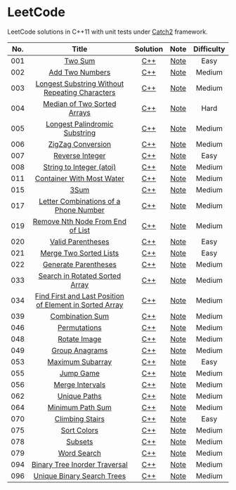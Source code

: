 # LeetCode

LeetCode solutions in C++11 with unit tests under [Catch2](https://github.com/catchorg/Catch2) framework.

| No.  |                            Title                             |                           Solution                           |                             Note                             | Difficulty |
| :--: | :----------------------------------------------------------: | :----------------------------------------------------------: | :----------------------------------------------------------: | :--------: |
| 001  |      [Two Sum](https://leetcode.com/problems/two-sum/)       |        [C++](./Problems/001.%20Two%20Sum/solution.h)         |        [Note](./Problems/001.%20Two%20Sum/README.md)         |    Easy    |
| 002  | [Add Two Numbers](https://leetcode.com/problems/add-two-numbers/) |   [C++](./Problems/002.%20Add%20Two%20Numbers/solution.h)    |   [Note](./Problems/002.%20Add%20Two%20Numbers/README.md)    |   Medium   |
| 003  | [Longest Substring Without Repeating Characters](https://leetcode.com/problems/longest-substring-without-repeating-characters/) | [C++](./Problems/003.%20Longest%20Substring%20Without%20Repeating%20Characters/solution.h) | [Note](./Problems/003.%20Longest%20Substring%20Without%20Repeating%20Characters/README.md) |   Medium   |
| 004  | [Median of Two Sorted Arrays](https://leetcode.com/problems/median-of-two-sorted-arrays/) | [C++](./Problems/004.%20Median%20of%20Two%20Sorted%20Arrays/solution.h) | [Note](./Problems/004.%20Median%20of%20Two%20Sorted%20Arrays/README.md) |    Hard    |
| 005  | [Longest Palindromic Substring](https://leetcode.com/problems/longest-palindromic-substring/) | [C++](./Problems/005.%20Longest%20Palindromic%20Substring/solution.h) | [Note](./Problems/005.%20Longest%20Palindromic%20Substring/README.md) |   Medium   |
| 006  | [ZigZag Conversion](https://leetcode.com/problems/zigzag-conversion/) |   [C++](./Problems/006.%20ZigZag%20Conversion/solution.h)    |   [Note](./Problems/006.%20ZigZag%20Conversion/README.md)    |   Medium   |
| 007  | [Reverse Integer](https://leetcode.com/problems/reverse-integer/) |    [C++](./Problems/007.%20Reverse%20Integer/solution.h)     |    [Note](./Problems/007.%20Reverse%20Integer/README.md)     |    Easy    |
| 008  | [String to Integer (atoi)](https://leetcode.com/problems/string-to-integer-atoi/) | [C++](./Problems/008.%20String%20to%20Integer%20(atoi)/solution.h) | [Note](./Problems/008.%20String%20to%20Integer%20(atoi)/README.md) |   Medium   |
| 011  | [Container With Most Water](https://leetcode.com/problems/container-with-most-water/) | [C++](./Problems/011.%20Container%20With%20Most%20Water/solution.h) | [Note](./Problems/011.%20Container%20With%20Most%20Water/README.md) |   Medium   |
| 015  |         [3Sum](https://leetcode.com/problems/3sum/)          |           [C++](./Problems/015.%203Sum/solution.h)           |           [Note](./Problems/015.%203Sum/README.md)           |   Medium   |
| 017  | [Letter Combinations of a Phone Number](https://leetcode.com/problems/letter-combinations-of-a-phone-number/) | [C++](./Problems/017.%20Letter%20Combinations%20of%20a%20Phone%20Number/solution.h) | [Note](./Problems/017.%20Letter%20Combinations%20of%20a%20Phone%20Number/README.md) |   Medium   |
| 019  | [Remove Nth Node From End of List](https://leetcode.com/problems/remove-nth-node-from-end-of-list/) | [C++](./Problems/019.%20Remove%20Nth%20Node%20From%20End%20of%20List/solution.h) | [Note](./Problems/019.%20Remove%20Nth%20Node%20From%20End%20of%20List/README.md) |   Medium   |
| 020  | [Valid Parentheses](https://leetcode.com/problems/valid-parentheses/) |   [C++](./Problems/020.%20Valid%20Parentheses/solution.h)    |   [Note](./Problems/020.%20Valid%20Parentheses/README.md)    |    Easy    |
| 021  | [Merge Two Sorted Lists](https://leetcode.com/problems/merge-two-sorted-lists/) | [C++](./Problems/021.%20Merge%20Two%20Sorted%20Lists/solution.h) | [Note](./Problems/021.%20Merge%20Two%20Sorted%20Lists/README.md) |    Easy    |
| 022  | [Generate Parentheses](https://leetcode.com/problems/generate-parentheses/) |  [C++](./Problems/022.%20Generate%20Parentheses/solution.h)  |  [Note](./Problems/022.%20Generate%20Parentheses/README.md)  |   Medium   |
| 033  | [Search in Rotated Sorted Array](https://leetcode.com/problems/search-in-rotated-sorted-array/) | [C++](./Problems/033.%20Search%20in%20Rotated%20Sorted%20Array/solution.h) | [Note](./Problems/033.%20Search%20in%20Rotated%20Sorted%20Array/README.md) |   Medium   |
| 034  | [Find First and Last Position of Element in Sorted Array](https://leetcode.com/problems/find-first-and-last-position-of-element-in-sorted-array/) | [C++](./Problems/034.%20Find%20First%20and%20Last%20Position%20of%20Element%20in%20Sorted%20Array/solution.h) | [Note](./Problems/034.%20Find%20First%20and%20Last%20Position%20of%20Element%20in%20Sorted%20Array/README.md) |   Medium   |
| 039  | [Combination Sum](https://leetcode.com/problems/combination-sum/) |    [C++](./Problems/039.%20Combination%20Sum/solution.h)     |    [Note](./Problems/039.%20Combination%20Sum/README.md)     |   Medium   |
| 046  | [Permutations](https://leetcode.com/problems/permutations/)  |       [C++](./Problems/046.%20Permutations/solution.h)       |       [Note](./Problems/046.%20Permutations/README.md)       |   Medium   |
| 048  | [Rotate Image](https://leetcode.com/problems/rotate-image/)  |      [C++](./Problems/048.%20Rotate%20Image/solution.h)      |      [Note](./Problems/048.%20Rotate%20Image/README.md)      |   Medium   |
| 049  | [Group Anagrams](https://leetcode.com/problems/group-anagrams/) |     [C++](./Problems/049.%20Group%20Anagrams/solution.h)     |     [Note](./Problems/049.%20Group%20Anagrams/README.md)     |   Medium   |
| 053  | [Maximum Subarray](https://leetcode.com/problems/maximum-subarray) |    [C++](./Problems/053.%20Maximum%20Subarray/solution.h)    |    [Note](./Problems/053.%20Maximum%20Subarray/README.md)    |    Easy    |
| 055  |    [Jump Game](https://leetcode.com/problems/jump-game/)     |       [C++](./Problems/055.%20Jump%20Game/solution.h)        |       [Note](./Problems/055.%20Jump%20Game/README.md)        |   Medium   |
| 056  | [Merge Intervals](https://leetcode.com/problems/merge-intervals/) |    [C++](./Problems/056.%20Merge%20Intervals/solution.h)     |    [Note](./Problems/056.%20Merge%20Intervals/README.md)     |   Medium   |
| 062  | [Unique Paths](https://leetcode.com/problems/unique-paths/)  |      [C++](./Problems/062.%20Unique%20Paths/solution.h)      |      [Note](./Problems/062.%20Unique%20Paths/README.md)      |   Medium   |
| 064  | [Minimum Path Sum](https://leetcode.com/problems/minimum-path-sum/) |   [C++](./Problems/064.%20Minimum%20Path%20Sum/solution.h)   |   [Note](./Problems/064.%20Minimum%20Path%20Sum/README.md)   |   Medium   |
| 070  | [Climbing Stairs](https://leetcode.com/problems/climbing-stairs/) |    [C++](./Problems/070.%20Climbing%20Stairs/solution.h)     |    [Note](./Problems/070.%20Climbing%20Stairs/README.md)     |    Easy    |
| 075  |  [Sort Colors](https://leetcode.com/problems/sort-colors/)   |      [C++](./Problems/075.%20Sort%20Colors/solution.h)       |      [Note](./Problems/075.%20Sort%20Colors/README.md)       |   Medium   |
| 078  |      [Subsets](https://leetcode.com/problems/subsets/)       |         [C++](./Problems/078.%20Subsets/solution.h)          |         [Note](./Problems/078.%20Subsets/README.md)          |   Medium   |
| 079  |  [Word Search](https://leetcode.com/problems/word-search/)   |      [C++](./Problems/079.%20Word%20Search/solution.h)       |      [Note](./Problems/079.%20Word%20Search/README.md)       |   Medium   |
| 094  | [Binary Tree Inorder Traversal](https://leetcode.com/problems/binary-tree-inorder-traversal/) | [C++](./Problems/094.%20Binary%20Tree%20Inorder%20Traversal/solution.h) | [Note](./Problems/094.%20Binary%20Tree%20Inorder%20Traversal/README.md) |   Medium   |
| 096  | [Unique Binary Search Trees](https://leetcode.com/problems/unique-binary-search-trees/) | [C++](./Problems/096.%20Unique%20Binary%20Search%20Trees/solution.h) | [Note](./Problems/096.%20Unique%20Binary%20Search%20Trees/README.md) |   Medium   |





